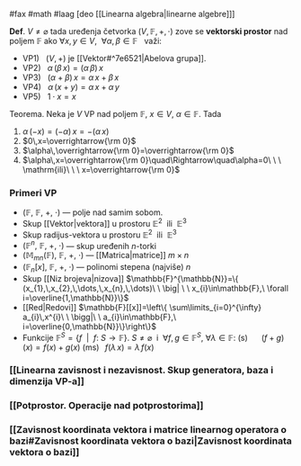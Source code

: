 #fax #math #laag [deo [[Linearna algebra|linearne algebre]]]
$\:$

**Def**. $V\ne \varnothing$ tada uređenja četvorka $(V,\,\mathbb{F},\,+,\,\cdot)$ zove se **vektorski prostor** nad poljem $\mathbb{F}$ ako $\forall x,\,y \in V,\ \ \forall \alpha,\,\beta\in\mathbb{F}\ \:$ važi:
- VP1) $\ \ (V,\,+)$ je [[Vektor#^7e6521|Abelova grupa]].
- VP2) $\ \ \alpha\,(\beta\,x)=(\alpha\,\beta)\,x$
- VP3) $\ \ (\alpha+\beta)\,x=\alpha\,x+\beta\,x$
- VP4) $\ \ \alpha\,(x+y)=\alpha\,x+\alpha\,y$
- VP5) $\ \ 1\cdot x=x$

Teorema. Neka je $V$ VP nad poljem $\mathbb{F}$, $x\in V$, $\alpha\in\mathbb{F}$. Tada
1. $\alpha\,(-x)=(-\alpha)\,x=-(\alpha\,x)$
2. $0\,x=\overrightarrow{\rm 0}$
3.  $\alpha\,\overrightarrow{\rm 0}=\overrightarrow{\rm 0}$
4. $\alpha\,x=\overrightarrow{\rm 0}\quad\Rightarrow\quad\alpha=0\ \ \ \mathrm{ili}\ \ \ x=\overrightarrow{\rm 0}$

### Primeri VP
- $(\mathbb{F},\ \mathbb{F},\ +,\ \cdot)$ — polje nad samim sobom.
- Skup [[Vektor|vektora]] u prostoru $\mathbb{E}^{2}\ \text{ ili }\ \mathbb{E}^{3}$
- Skup radijus-vektora u prostoru $\mathbb{E}^{2}\ \text{ ili }\ \mathbb{E}^{3}$
- $(\mathbb{F}^{n},\ \mathbb{F},\ +,\ \cdot)$ — skup uređenih $n$-torki
- $(\mathbb{M}_{mn}(\mathbb{F}),\ \mathbb{F},\ +,\ \cdot)$ — [[Matrica|matrice]] $m\times n$
- $(\mathbb{F}_{n}[x],\ \mathbb{F},\ +,\ \cdot)$ — polinomi stepena (najviše) $n$
- Skup [[Niz brojeva|nizova]] $\mathbb{F}^{\mathbb{N}}=\{ (x_{1},\,x_{2},\,\dots,\,x_{n},\,\dots)\ \ \big| \ \ x_{i}\in\mathbb{F},\ \forall i=\overline{1,\mathbb{N}}\}$
- [[Red|Redovi]] $\mathbb{F}[[x]]=\left\{  \sum\limits_{i=0}^{\infty} a_{i}\,x^{i}\ \  \bigg|\ \ a_{i}\in\mathbb{F},\ i=\overline{0,\mathbb{N}}\}\right\}$
- Funkcije $\mathbb{F}^{S}=\{f\ \ \big|\ \ f:\ S\to\mathbb{F}\}$. $S\ne \varnothing\:$ i $\:$$\forall f,\, g\in \mathbb{F}^{S},\ \forall\lambda\in \mathbb{F}:$
  (s) $\quad\ (f+g)(x)=f(x)+g(x)$
  (ms) $\ \,f(\lambda\,x)=\lambda\,f(x)$

### [[Linearna zavisnost i nezavisnost. Skup generatora, baza i dimenzija VP-a]]

### [[Potprostor. Operacije nad potprostorima]]

### [[Zavisnost koordinata vektora i matrice linearnog operatora o bazi#Zavisnost koordinata vektora o bazi|Zavisnost koordinata vektora o bazi]]
